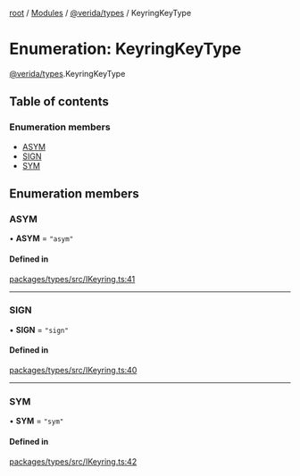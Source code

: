 [root](../README.md) / [Modules](../modules.md) / [@verida/types](../modules/verida_types.md) / KeyringKeyType

# Enumeration: KeyringKeyType

[@verida/types](../modules/verida_types.md).KeyringKeyType

## Table of contents

### Enumeration members

- [ASYM](verida_types.KeyringKeyType.md#asym)
- [SIGN](verida_types.KeyringKeyType.md#sign)
- [SYM](verida_types.KeyringKeyType.md#sym)

## Enumeration members

### ASYM

• **ASYM** = `"asym"`

#### Defined in

[packages/types/src/IKeyring.ts:41](https://github.com/verida/verida-js/blob/5040472/packages/types/src/IKeyring.ts#L41)

___

### SIGN

• **SIGN** = `"sign"`

#### Defined in

[packages/types/src/IKeyring.ts:40](https://github.com/verida/verida-js/blob/5040472/packages/types/src/IKeyring.ts#L40)

___

### SYM

• **SYM** = `"sym"`

#### Defined in

[packages/types/src/IKeyring.ts:42](https://github.com/verida/verida-js/blob/5040472/packages/types/src/IKeyring.ts#L42)
